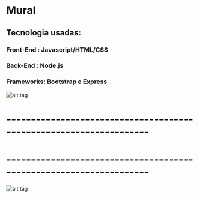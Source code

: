 # Mural
     
## Tecnologia usadas:
   ### Front-End : Javascript/HTML/CSS
   ### Back-End : Node.js
   ### Frameworks: Bootstrap e Express
 
      
![alt tag](https://github.com/developerWelligton/Mural-simples-front-e-back/blob/main/img/1.png)

                                                                       
# ------------------------------------------------------------------- 
# ------------------------------------------------------------------- 

![alt tag](https://github.com/developerWelligton/Mural-simples-front-e-back/blob/main/img/2.png)

 
